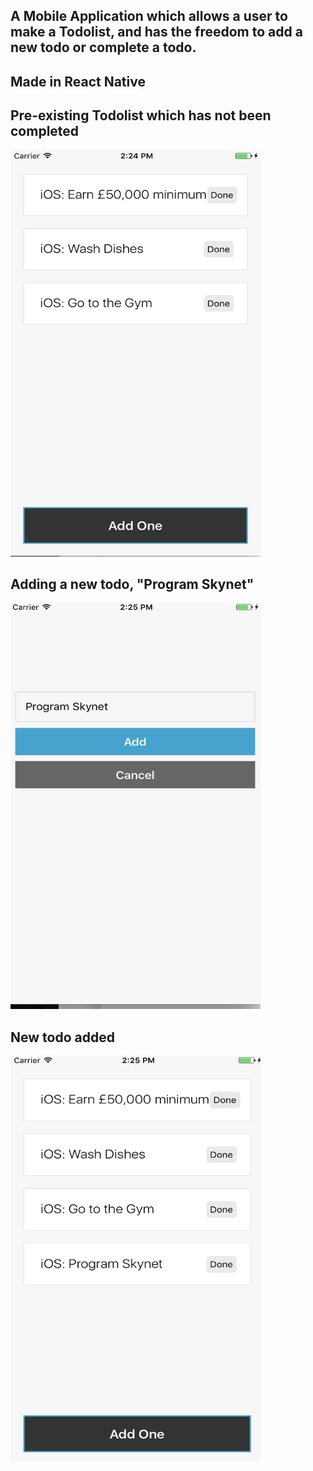 ## A Mobile Application which allows a user to make a Todolist, and has the freedom to add a new todo or complete a todo.

## Made in React Native

## Pre-existing Todolist which has not been completed
<img src="https://github.com/JohnChangUK/Mobile-Todo-App/blob/master/Screen%20Shot%202017-05-06%20at%2014.24.41.png" height="650" width="400">

## Adding a new todo, "Program Skynet"
<img src="https://github.com/JohnChangUK/Mobile-Todo-App/blob/master/Screen%20Shot%202017-05-06%20at%2014.25.21.png" height="650" width="400">

## New todo added
<img src="https://github.com/JohnChangUK/Mobile-Todo-App/blob/master/Screen%20Shot%202017-05-06%20at%2014.25.33.png" height="650" width="400">

